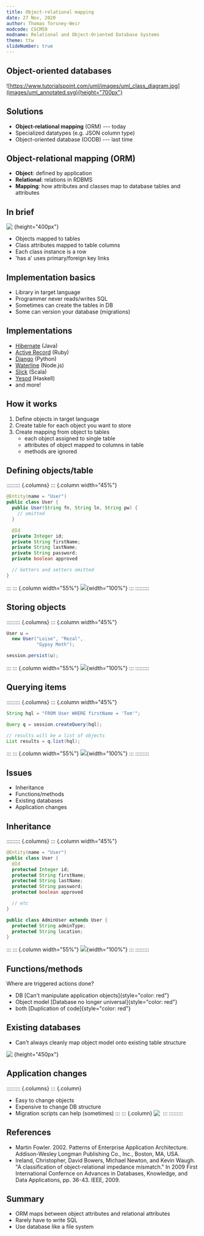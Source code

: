 ```yaml
---
title: Object-relational mapping
date: 27 Nov, 2020
author: Thomas Torsney-Weir
modcode: CSCM59
modname: Relational and Object-Oriented Database Systems
theme: ttw
slideNumber: true
---
```


## Object-oriented databases

![https://www.tutorialspoint.com/uml/images/uml_class_diagram.jpg](images/uml_annotated.svg){height="700px"}

## Solutions

* **Object-relational mapping** (ORM) --- today
* Specialized datatypes (e.g. JSON column type)
* Object-oriented database (OODB) --- last time

## Object-relational mapping (ORM)

* **Object**: defined by application
* **Relational**: relations in RDBMS
* **Mapping**: how attributes and classes map to database tables 
               and attributes

## In brief

![&nbsp;](images/overview.svg){height="400px"}

* Objects mapped to tables
* Class attributes mapped to table columns
* Each class instance is a row
* 'has a' uses primary/foreign key links

## Implementation basics

* Library in target language
* Programmer never reads/writes SQL
* Sometimes can create the tables in DB
* Some can version your database (migrations)

## Implementations

* [Hibernate](https://hibernate.org/orm/) (Java)
* [Active Record](https://rubyonrails.org/) (Ruby)
* [Django](https://www.djangoproject.com/) (Python)
* [Waterline](https://waterlinejs.org/) (Node.js)
* [Slick](http://scala-slick.org/) (Scala)
* [Yesod](https://www.yesodweb.com/) (Haskell)
* and more!

## How it works

1. Define objects in target language
2. Create table for each object you want to store
3. Create mapping from object to tables
    * each object assigned to single table
    * attributes of object mapped to columns in table
    * methods are ignored

## Defining objects/table

::::::::: {.columns}
::: {.column width="45%"}
```java
@Entity(name = "User")
public class User {
  public User(String fn, String ln, String pw) {
    // omitted
  }

  @Id
  private Integer id;
  private String firstName;
  private String lastName;
  private String password;
  private boolean approved

  // Getters and setters omitted
} 
```
:::
::: {.column width="55%"}
![](images/table.svg){width="100%"}
:::
:::::::::

## Storing objects

::::::::: {.columns}
::: {.column width="45%"}
```java
User u = 
  new User("Loise", "Rezal",  
           "Gypsy Moth");

session.persist(u); 
```
:::
::: {.column width="55%"}
![](images/table_newrow.svg){width="100%"}
:::
:::::::::

## Querying items

::::::::: {.columns}
::: {.column width="45%"}
```java
String hql = "FROM User WHERE firstName = 'Tom'";

Query q = session.createQuery(hql);

// results will be a list of objects
List results = q.list(hql); 
```
:::
::: {.column width="55%"}
![](images/table_select.svg){width="100%"}
:::
:::::::::

## Issues

* Inheritance
* Functions/methods
* Existing databases
* Application changes

## Inheritance

::::::::: {.columns}
::: {.column width="45%"}
```java
@Entity(name = "User")
public class User {
  @Id
  protected Integer id;
  protected String firstName;
  protected String lastName;
  protected String password;
  protected boolean approved

  // etc
}

public class AdminUser extends User {
  protected String adminType;
  protected String location;
} 
```
:::
::: {.column width="55%"}
![](images/table.svg){width="100%"}
:::
:::::::::

## Functions/methods

Where are triggered actions done?

* DB           [Can't manipulate application objects]{style="color: red"}
* Object model [Database no longer universal]{style="color: red"}
* both         [Duplication of code]{style="color: red"}

## Existing databases

* Can't always cleanly map object model onto existing table structure

![&nbsp;](images/existing_db.svg){height="450px"}

## Application changes

::::::::: {.columns}
::: {.column}
* Easy to change objects
* Expensive to change DB structure
* Migration scripts can help (sometimes)
:::
::: {.column}
![&nbsp;](images/app_changes.svg)
:::
:::::::::

## References

* Martin Fowler. 2002. Patterns of Enterprise Application Architecture. 
  Addison-Wesley Longman Publishing Co., Inc., Boston, MA, USA. 
* Ireland, Christopher, David Bowers, Michael Newton, and Kevin Waugh. 
  "A classification of object-relational impedance mismatch." In 2009 First 
  International Confernce on Advances in Databases, Knowledge, and Data 
  Applications, pp. 36-43. IEEE, 2009.

## Summary

* ORM maps between object attributes and relational attributes
* Rarely have to write SQL
* Use database like a file system

